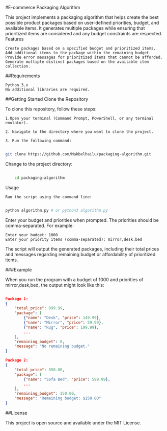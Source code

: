 #E-commerce Packaging Algorithm

This project implements a packaging algorithm that helps create the best possible product packages based on user-defined priorities, budget, and available items. It generates multiple packages while ensuring that prioritized items are considered and any budget constraints are respected.
Features

    Create packages based on a specified budget and prioritized items.
    Add additional items to the package within the remaining budget.
    Provide error messages for prioritized items that cannot be afforded.
    Generate multiple distinct packages based on the available item collection.

##Requirements

    Python 3.x
    No additional libraries are required.

##Getting Started
Clone the Repository

To clone this repository, follow these steps:

    1.Open your terminal (Command Prompt, PowerShell, or any terminal emulator).

    2. Navigate to the directory where you want to clone the project.

    3. Run the following command:

```bash

git clone https://github.com/Makbelhailu/packaging-algorithm.git
```

Change to the project directory:

```bash

    cd packaging-algorithm
```
Usage

    Run the script using the command line:

```bash

python algorithm.py # or python3 algorithm.py
```
Enter your budget and priorities when prompted. The priorities should be comma-separated. For example:

    Enter your budget: 1000
    Enter your priority items (comma-separated): mirror,desk,bed

The script will output the generated packages, including their total prices and messages regarding remaining budget or affordability of prioritized items.

###Example

When you run the program with a budget of 1000 and priorities of mirror,desk,bed, the output might look like this:

```json

Package 1:
{
    "total_price": 999.99,
    "package": [
        {"name": "Desk", "price": 149.99},
        {"name": "Mirror", "price": 59.99},
        {"name": "Rug", "price": 199.99},
        ...
    ],
    "remaining_budget": 0,
    "message": "No remaining budget."
}

Package 2:
{
    "total_price": 850.00,
    "package": [
        {"name": "Sofa Bed", "price": 599.99},
        ...
    ],
    "remaining_budget": 150.00,
    "message": "Remaining budget: $150.00"
}
```

##License

This project is open source and available under the MIT License.
